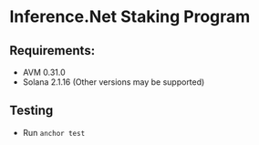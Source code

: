 # Inference.Net Staking Program

## Requirements:

- AVM 0.31.0
- Solana 2.1.16 (Other versions may be supported)

## Testing

- Run `anchor test`
